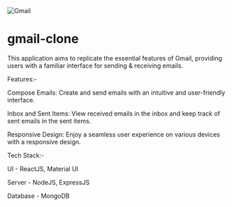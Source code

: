 ![Gmail](https://github.com/abhishekshah25/gmail-clone/assets/147745895/16c43229-3928-40ac-9dbb-d6a3de9a76c2)

# gmail-clone

This application aims to replicate the essential features of Gmail, providing users with a familiar interface for sending & receiving emails.

Features:-

Compose Emails: Create and send emails with an intuitive and user-friendly interface.

Inbox and Sent Items: View received emails in the inbox and keep track of sent emails in the sent items.

Responsive Design: Enjoy a seamless user experience on various devices with a responsive design.


Tech Stack:- 

UI - ReactJS, Material UI

Server - NodeJS, ExpressJS

Database - MongoDB
